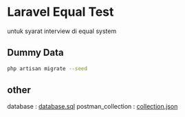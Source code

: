 # Laravel Equal Test

untuk syarat interview di equal system

## Dummy Data

```bash
php artisan migrate --seed
```

## other

database : [database.sql](https://raw.githubusercontent.com/ajikamaludin/laravel-equal-test/main/database.sql)
postman_collection : [collection.json](https://raw.githubusercontent.com/ajikamaludin/laravel-equal-test/main/collection.json)
